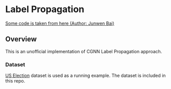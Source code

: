 # Label Propagation

[Some code is taken from here (Author: Junwen Bai)](https://github.com/JunwenBai/correlation-gnn)</br>

## Overview

This is an unofficial implementation of CGNN Label Propagation approach.

### Dataset
[US Election](https://projects.fivethirtyeight.com/2016-election-forecast/) dataset is used as a running example. The dataset is included in this repo.
